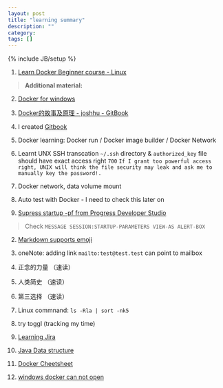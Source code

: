 ```yaml
---
layout: post
title: "learning summary"
description: ""
category: 
tags: []
---
```

{% include JB/setup %}

1. [Learn Docker Beginner course - Linux](https://training.docker.com/user/consume/course_pathway/6582b6bc-f34c-32ea-8de4-4ddb1c53c3f5)
> **Additional material:** 
2. [Docker for windows](https://docs.docker.com/docker-for-windows/)
3. [Docker的故事及原理 - joshhu - GitBook](https://joshhu.gitbooks.io/docker_theory_install/content/DockerBible/story.html)



1. I created [Gitbook](https://yitianxu.gitbooks.io/travelling_journal/content/) 
2. Docker learning: Docker run / Docker image builder / Docker Network


1. Learnt UNX SSH transcation `~/.ssh` directory & `authorized_key` file should have exact access right `700` 
```If I grant too powerful access right, UNIX will think the file security may leak and ask me to manually key the password!. ```

1. Docker network, data volume mount 
2. Auto test with Docker - I need to check this later on 

1. [Supress startup -pf from Progress Developer Studio](http://stackoverflow.com/questions/25139355/how-to-suppress-mmax-value-exceeded-automatically-increasing-from-old-value-to)
> Check `MESSAGE SESSION:STARTUP-PARAMETERS VIEW-AS ALERT-BOX` 
2. [Markdown supports emoji](http://www.webpagefx.com/tools/emoji-cheat-sheet/)

1. oneNote: adding link `mailto:test@test.test` can point to mailbox

1. 正念的力量 （速读）
2. 人类简史 （速读）
3. 第三选择 （速读）

1. Linux commnand:  `ls -Rla | sort -nk5`
2. try toggl (tracking my time)

1. [Learning Jira](https://www.youtube.com/watch?v=TKymhkMWLWA)

1. [Java Data structure](http://blog.csdn.net/zhangerqing/article/details/8796518)

1. [Docker Cheetsheet](https://github.com/wsargent/docker-cheat-sheet)
2. [windows docker can not open](https://github.com/docker/for-win/issues/208)